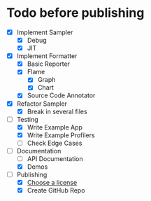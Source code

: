 # Todo before publishing

- [X] Implement Sampler
  - [X] Debug
  - [X] JIT
- [X] Implement Formatter
  - [X] Basic Reporter
  - [X] Flame
    - [X] Graph
    - [X] Chart
  - [X] Source Code Annotator
- [X] Refactor Sampler
  - [X] Break in several files
- [ ] Testing
  - [X] Write Example App
  - [X] Write Example Profilers
  - [ ] Check Edge Cases
- [ ] Documentation
  - [ ] API Documentation
  - [X] Demos
- [ ] Publishing
  - [X] [Choose a license](https://choosealicense.com/)
  - [X] Create GitHub Repo
